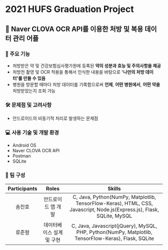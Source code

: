 # 2021 HUFS Graduation Project

## 💊 Naver CLOVA OCR API를 이용한 처방 및 복용 데이터 관리 어플

### 🎯 주요 기능
- 처방받은 약 및 건강보험심사평가원에 등록된 **약의 성분과 효능 및 주의사항을 제공**
- 처방전 촬영 및 OCR 적용을 통해서 인식한 내용을 바탕으로 **'나만의 처방 데이터'를 만들 수 있음**
- 병원을 방문할 때마다 처방 데이터를 기록함으로써 **언제**, **어떤 병원에서**, **어떤 약을** 처방받았는지 조회 가능

### 🛠 문제점 및 고려사항
- 안드로이드의 비동기적 처리로 발생하는 문제점

### 💻 사용 기술 및 개발 환경
- Android OS
- Naver CLOVA OCR API
- Postman
- SQLite

### 🤝 팀 구성
| Participants | Roles | Skills |
|:------------:|:-----:|:------:|
| 송진호 | 안드로이드 앱 개발 | C, Java, Python(NumPy, Matplotlib, TensorFlow-Keras), HTML, CSS, Javascript, Node.js(Express.js), Flask, SQLite, MySQL
| 류준형 | 데이터베이스 설계 및 구현 | C, Java, Javascript(jQuery), MySQL, PHP, Python(NumPy, Matplotlib, TensorFlow-Keras), Flask, SQLite